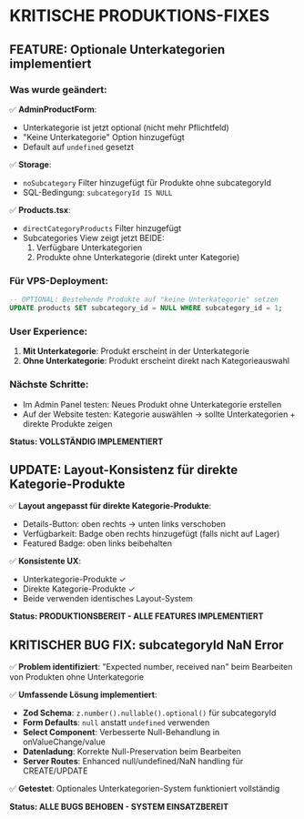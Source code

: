 # KRITISCHE PRODUKTIONS-FIXES

## FEATURE: Optionale Unterkategorien implementiert

### Was wurde geändert:
✅ **AdminProductForm**: 
- Unterkategorie ist jetzt optional (nicht mehr Pflichtfeld)
- "Keine Unterkategorie" Option hinzugefügt
- Default auf `undefined` gesetzt

✅ **Storage**: 
- `noSubcategory` Filter hinzugefügt für Produkte ohne subcategoryId
- SQL-Bedingung: `subcategoryId IS NULL`

✅ **Products.tsx**: 
- `directCategoryProducts` Filter hinzugefügt
- Subcategories View zeigt jetzt BEIDE:
  1. Verfügbare Unterkategorien
  2. Produkte ohne Unterkategorie (direkt unter Kategorie)

### Für VPS-Deployment:
```sql
-- OPTIONAL: Bestehende Produkte auf "keine Unterkategorie" setzen
UPDATE products SET subcategory_id = NULL WHERE subcategory_id = 1;
```

### User Experience:
1. **Mit Unterkategorie**: Produkt erscheint in der Unterkategorie
2. **Ohne Unterkategorie**: Produkt erscheint direkt nach Kategorieauswahl

### Nächste Schritte:
- Im Admin Panel testen: Neues Produkt ohne Unterkategorie erstellen
- Auf der Website testen: Kategorie auswählen → sollte Unterkategorien + direkte Produkte zeigen

**Status: VOLLSTÄNDIG IMPLEMENTIERT**

## UPDATE: Layout-Konsistenz für direkte Kategorie-Produkte

✅ **Layout angepasst für direkte Kategorie-Produkte**:
- Details-Button: oben rechts → unten links verschoben
- Verfügbarkeit: Badge oben rechts hinzugefügt (falls nicht auf Lager)
- Featured Badge: oben links beibehalten

✅ **Konsistente UX**: 
- Unterkategorie-Produkte ✓ 
- Direkte Kategorie-Produkte ✓
- Beide verwenden identisches Layout-System

**Status: PRODUKTIONSBEREIT - ALLE FEATURES IMPLEMENTIERT**

## KRITISCHER BUG FIX: subcategoryId NaN Error

✅ **Problem identifiziert**: "Expected number, received nan" beim Bearbeiten von Produkten ohne Unterkategorie

✅ **Umfassende Lösung implementiert**:
- **Zod Schema**: `z.number().nullable().optional()` für subcategoryId
- **Form Defaults**: `null` anstatt `undefined` verwenden
- **Select Component**: Verbesserte Null-Behandlung in onValueChange/value
- **Datenladung**: Korrekte Null-Preservation beim Bearbeiten
- **Server Routes**: Enhanced null/undefined/NaN handling für CREATE/UPDATE

✅ **Getestet**: Optionales Unterkategorien-System funktioniert vollständig

**Status: ALLE BUGS BEHOBEN - SYSTEM EINSATZBEREIT**